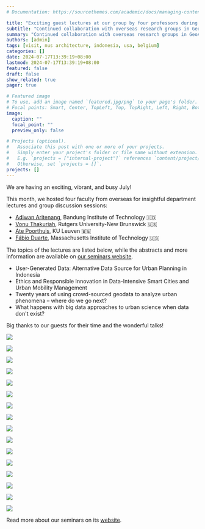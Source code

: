 ```yaml
---
# Documentation: https://sourcethemes.com/academic/docs/managing-content/

title: "Exciting guest lectures at our group by four professors during July"
subtitle: "Continued collaboration with overseas research groups in GeoAI."
summary: "Continued collaboration with overseas research groups in GeoAI."
authors: [admin]
tags: [visit, nus architecture, indonesia, usa, belgium]
categories: []
date: 2024-07-17T13:39:19+08:00
lastmod: 2024-07-17T13:39:19+08:00
featured: false
draft: false
show_related: true
pager: true

# Featured image
# To use, add an image named `featured.jpg/png` to your page's folder.
# Focal points: Smart, Center, TopLeft, Top, TopRight, Left, Right, BottomLeft, Bottom, BottomRight.
image:
  caption: ""
  focal_point: ""
  preview_only: false

# Projects (optional).
#   Associate this post with one or more of your projects.
#   Simply enter your project's folder or file name without extension.
#   E.g. `projects = ["internal-project"]` references `content/project/deep-learning/index.md`.
#   Otherwise, set `projects = []`.
projects: []
---
```


We are having an exciting, vibrant, and busy July!

This month, we hosted four faculty from overseas for insightful department lectures and group discussion sessions:

+ [Adiwan Aritenang](https://www.itb.ac.id/staf/profil/adiwan-fahlan-aritenang), Bandung Institute of Technology 🇮🇩
+ [Vonu Thakuriah](https://sites.rutgers.edu/thakuriah/), Rutgers University-New Brunswick 🇺🇸
+ [Ate Poorthuis](https://www.atepoorthuis.com), KU Leuven 🇧🇪
+ [Fábio Duarte](https://dusp.mit.edu/people/fabio-duarte), Massachusetts Institute of Technology 🇺🇸

The topics of the lectures are listed below, while the abstracts and more information are available on [our seminars website](/seminars).

+ User-Generated Data: Alternative Data Source for Urban Planning in Indonesia
+ Ethics and Responsible Innovation in Data-Intensive Smart Cities and Urban Mobility Management
+ Twenty years of using crowd-sourced geodata to analyze urban phenomena – where do we go next?
+ What happens with big data approaches to urban science when data don't exist?

Big thanks to our guests for their time and the wonderful talks! 

![](1.jpg)

![](2.jpg)

![](3.jpg)

![](4.jpg)

![](5.jpg)

![](6.jpg)

![](7.jpg)

![](8.jpg)

![](9.jpg)

![](10.jpg)

![](11.jpg)

![](12.jpg)

![](13.jpg)

![](14.jpg)

![](15.jpg)

![](16.jpg)

Read more about our seminars on its [website](/seminars).

